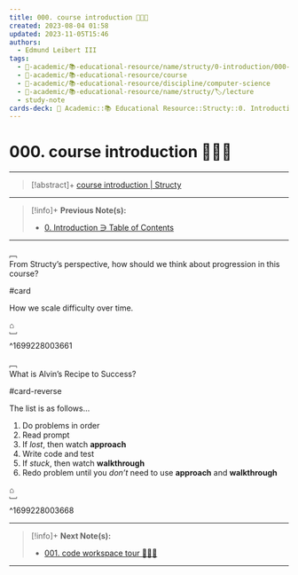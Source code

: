 ```yaml
---
title: 000. course introduction 👨🏻‍🏫
created: 2023-08-04 01:58
updated: 2023-11-05T15:46
authors:
  - Edmund Leibert III
tags:
  - 🔴-academic/📚-educational-resource/name/structy/0-introduction/000-course-introduction-👨🏻‍🏫
  - 🔴-academic/📚-educational-resource/course
  - 🔴-academic/📚-educational-resource/discipline/computer-science
  - 🔴-academic/📚-educational-resource/name/structy/🏷️/lecture
  - study-note
cards-deck: 🔴 Academic::📚 Educational Resource::Structy::0. Introduction::000. course introduction 👨🏻‍🏫
---
```


# 000. course introduction 👨🏻‍🏫

---

> [!abstract]+ 
>  [course introduction | Structy](https://www.structy.net/problems/course-introduction)

---

> [!info]+ 
> **Previous Note(s):**
> - [0. Introduction ∋ Table of Contents](the-vault/src/🔴%20Academic/📚%20Educational%20Resource/Structy/0.%20Introduction/0.%20Introduction%20∋%20Table%20of%20Contents.md)

---

﹇<br>
From Structy’s perspective, how should we think about progression in this course?

#card 

How we scale difficulty over time.

⌂
<br>﹈<br>^1699228003661

﹇<br>
What is Alvin’s Recipe to Success? 

#card-reverse 

The list is as follows…
1. Do problems in order
2. Read prompt
3. If *lost*, then watch **approach**
4. Write code and test
5. If *stuck*, then watch **walkthrough**
6. Redo problem until you *don’t* need to use **approach** and **walkthrough**

⌂
<br>﹈<br>^1699228003668

---

> [!info]+ 
> **Next Note(s):**
> - [001. code workspace tour 👨🏻‍🏫](the-vault/src/🔴%20Academic/📚%20Educational%20Resource/Structy/0.%20Introduction/001.%20code%20workspace%20tour%20👨🏻‍🏫.md)

---
